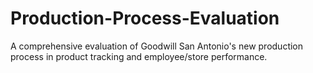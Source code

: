 # Production-Process-Evaluation
A comprehensive evaluation of Goodwill San Antonio's new production process in product tracking and employee/store performance.

